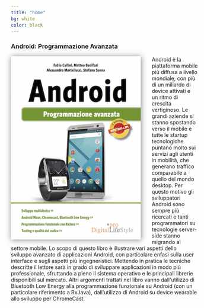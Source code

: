 ```yaml
---
title: "home"
bg: white
color: black
---
```


### Android: Programmazione Avanzata
<img src="/img/Cover_Android_Avanzato.png" style="float: left;margin-right: 30px;width: 350px;box-shadow: 1px 1px 15px #888888;" />
<span>Android è la piattaforma mobile più diffusa a livello mondiale, con più di un miliardo di device attivati e un ritmo di crescita vertiginoso. Le grandi aziende si stanno spostando verso il mobile e tutte le startup tecnologiche puntano molto sui servizi agli utenti in mobilità, che generano traffico comparabile a quello del mondo desktop. Per questo motivo gli sviluppatori Android  sono sempre più ricercati e tanti programmatori su tecnologie server-side stanno migrando al settore mobile. 
Lo scopo di questo libro è illustrare vari aspetti dello sviluppo avanzato di applicazioni Android, con particolare enfasi sulla user interface e sugli aspetti più ingegneristici. Mettendo in pratica le tecniche descritte il lettore sarà in grado di sviluppare applicazioni in modo più professionale, sfruttando a pieno il sistema operativo e le principali librerie disponibili sul mercato. Altri argomenti trattati nel libro vanno dall'utilizzo di Bluetooth Low Energy alla programmazione funzionale su Android (con un particolare riferimento a RxJava), dall'utilizzo di Android su device wearable allo sviluppo per ChromeCast.
</span>
